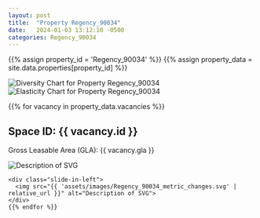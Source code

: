```yaml
---
layout: post
title:  "Property Regency_90034"
date:   2024-01-03 13:12:10 -0500
categories: Regency_90034
---
```


{{% assign property_id = 'Regency_90034' %}}
{{% assign property_data = site.data.properties[property_id] %}}

<div class="slide-in-left">
  <img src="{{ 'assets/images/Regency_90034_diversity.svg' | relative_url }}" alt="Diversity Chart for Property Regency_90034">
</div>

<!-- Slide-in SVG image -->
<div class="slide-in-left">
  <img src="{{ 'assets/images/Regency_90034_elasticity.svg' | relative_url }}" alt="Elasticity Chart for Property Regency_90034">
</div>

{{% for vacancy in property_data.vacancies %}}
  <h2>Space ID: {{ vacancy.id }}</h2>
  <p>Gross Leasable Area (GLA): {{ vacancy.gla }}</p>

   <div class="slide-in-left">
      <img src="{{ 'assets/images/Regency_90034_cotenant_impact.svg' | relative_url }}" alt="Description of SVG">
    </div>

    <div class="slide-in-left">
      <img src="{{ 'assets/images/Regency_90034_metric_changes.svg' | relative_url }}" alt="Description of SVG">
    </div>
    {{% endfor %}}    
